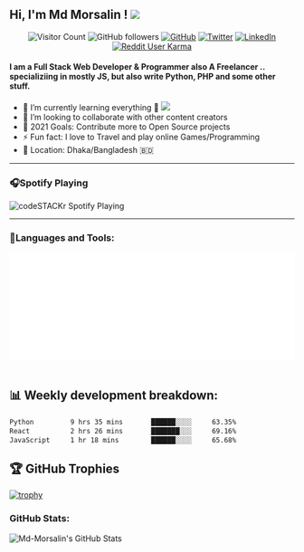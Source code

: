 ### <h2> Hi, I'm Md Morsalin ! <img src="https://media.giphy.com/media/mGcNjsfWAjY5AEZNw6/giphy.gif" width="50"></h2>

<div align="center">
 
![Visitor Count](https://komarev.com/ghpvc/?username=pip-pipo&color=brightgreen)
<img alt="GitHub followers" src="https://img.shields.io/github/followers/pip-pipo?style=social"> 
<a href="https://github.com/pip-pipo"><img src="https://img.shields.io/github/followers/terrytangyuan.svg?label=GitHub&style=social" alt="GitHub"></a>
<a href="https://twitter.com/MrMorsalin1"><img src="https://img.shields.io/twitter/follow/TerryTangYuan?label=Twitter&style=social" alt="Twitter"></a>
<a href="https://www.linkedin.com/in/md-morsalin-b0a3b51b6/"><img src="https://img.shields.io/badge/LinkedIn--_.svg?style=social&logo=LinkedIn" alt="LinkedIn"></a>
<a href="https://www.reddit.com/user/MdMorsalin6"><img alt="Reddit User Karma" src="https://img.shields.io/reddit/user-karma/combined/MdMorsalin6?style=social"> </a>  

</div>

<!--
**pip-pipo/pip-pipo** is a ✨ _special_ ✨ repository because its `README.md` (this file) appears on your GitHub profile
-->
#### I am a Full Stack Web Developer & Programmer also  A  Freelancer .. specializiing in mostly JS, but also write Python, PHP and some other stuff.

- 🌱 I’m currently learning everything 🤣 <img src="https://media.giphy.com/media/WUlplcMpOCEmTGBtBW/giphy.gif" width="40">
- 👯 I’m looking to collaborate with other content creators
- 🥅 2021 Goals: Contribute more to Open Source projects
- ⚡ Fun fact: I love to Travel and play online Games/Programming
- 📍 Location: Dhaka/Bangladesh :bangladesh: 


<hr>

### 🎧Spotify Playing 
<link rel="stylesheet" href="https://unpkg.com/@coreui/icons/css/all.min.css">
 <a href="youtube.com"><i class="cil-fingerprint"></i></a>
<img src="https://now-playing-codestackr.vercel.app/api/spotify-playing" alt="codeSTACKr Spotify Playing" width="350" />

<hr>

###  🎨Languages and Tools: 


<div>
 <img   alt="🦑" align="center" src="https://github.com/lowlighter/lowlighter/blob/master/metrics.plugin.topics.mastered.svg">
</div>

<br>

### <h2>📊 Weekly development breakdown: </h2>



```text
Python         9 hrs 35 mins       ██████░░░░     63.35%
React          2 hrs 26 mins       ███████░░░     69.16%
JavaScript     1 hr 18 mins        ██████░░░░     65.68%
```

## 🏆 GitHub Trophies

[![trophy](https://github-profile-trophy.vercel.app/?username=pip-pipo&theme=nord&column=7)](https://github.com/ryo-ma/github-profile-trophy)

 ### GitHub Stats:

  <img align="left" alt="Md-Morsalin's GitHub Stats" src="https://github-readme-stats.vercel.app/api?username=pip-pipo&&show_icons=true&title_color=ffffff&icon_color=bb2acf&text_color=daf7dc&bg_color=151515" />


<br>





